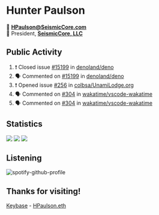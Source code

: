 # Hunter Paulson  

📧 **[HPaulson@SeismicCore.com](mailto:hpaulson@SeismicCore.com)**  
💼 President, **[SeismicCore, LLC](https://github.com/SeismicCore)**  

</td></tr></table> 

## Public Activity
<!--START_SECTION:activity-->
1. ❗️ Closed issue [#15199](https://github.com/denoland/deno/issues/15199) in [denoland/deno](https://github.com/denoland/deno)
2. 🗣 Commented on [#15199](https://github.com/denoland/deno/issues/15199) in [denoland/deno](https://github.com/denoland/deno)
3. ❗️ Opened issue [#256](https://github.com/colbsa/UnamiLodge.org/issues/256) in [colbsa/UnamiLodge.org](https://github.com/colbsa/UnamiLodge.org)
4. 🗣 Commented on [#304](https://github.com/wakatime/vscode-wakatime/issues/304) in [wakatime/vscode-wakatime](https://github.com/wakatime/vscode-wakatime)
5. 🗣 Commented on [#304](https://github.com/wakatime/vscode-wakatime/issues/304) in [wakatime/vscode-wakatime](https://github.com/wakatime/vscode-wakatime)
<!--END_SECTION:activity-->

## Statistics
![](https://github-readme-stats.vercel.app/api?username=HPaulson&show_icons=true&count_private=true&hide_border=true&count_private=true&show_border=false&include_all_commits=true&theme=tokyonight)
![](https://github-readme-stats.vercel.app/api/wakatime/?username=HPaulson&layout=compact&hide_border=true&theme=tokyonight&langs_count=14&custom_title=All%20Time%20Stats)
![](https://github-readme-streak-stats.herokuapp.com/?user=hpaulson&theme=tokyonight&hide_border=true)


## Listening
![spotify-github-profile](https://spotify-github-profile.vercel.app/api/view?uid=ys0l6wuhmcwstj71cegoht8qy&cover_image=false&theme=default)

## Thanks for visiting!

[Keybase](https://keybase.io/HPaulson) - [HPaulson.eth](https://opensea.io/HPaulson_)
